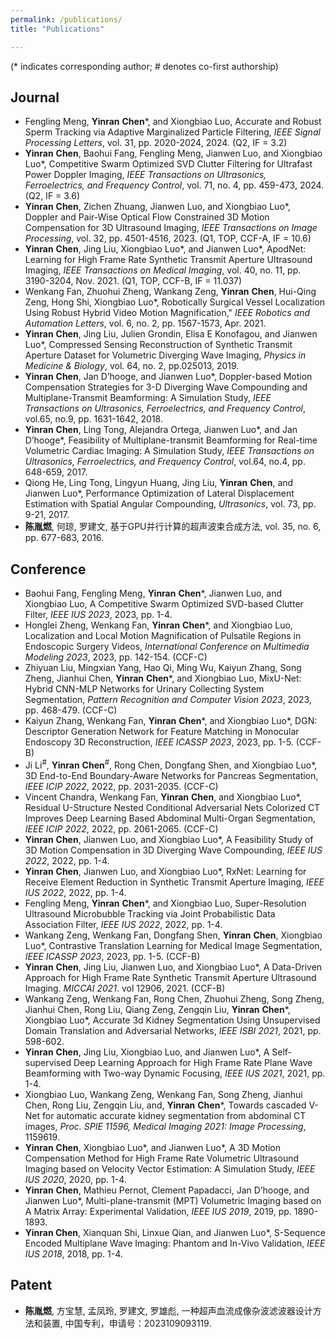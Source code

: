 ```yaml
---
permalink: /publications/
title: "Publications"

---
```


(\* indicates corresponding author; # denotes co-first authorship)

## <i class="fa fa-archive" aria-hidden="true"></i>  Journal
* Fengling Meng, **Yinran** **Chen**\*, and Xiongbiao Luo, Accurate and Robust Sperm Tracking via Adaptive Marginalized Particle Filtering, _IEEE Signal Processing Letters_, vol. 31, pp. 2020-2024, 2024. (Q2, IF = 3.2) [<i class="fa fa-fw fa-link" aria-hidden="true"></i>](https://ieeexplore.ieee.org/document/10616219)
* **Yinran** **Chen**, Baohui Fang, Fengling Meng, Jianwen Luo, and Xiongbiao Luo\*, Competitive Swarm Optimized SVD Clutter Filtering for Ultrafast Power Doppler Imaging, _IEEE Transactions on Ultrasonics, Ferroelectrics, and Frequency Control_, vol. 71, no. 4, pp. 459-473, 2024. (Q2, IF = 3.6) [<i class="fa fa-fw fa-link" aria-hidden="true"></i>](https://ieeexplore.ieee.org/document/10423619)
* **Yinran** **Chen**, Zichen Zhuang, Jianwen Luo, and Xiongbiao Luo\*, Doppler and Pair-Wise Optical Flow Constrained 3D Motion Compensation for 3D Ultrasound Imaging, _IEEE Transactions on Image Processing_, vol. 32, pp. 4501-4516, 2023. (Q1, TOP, CCF-A, IF = 10.6) [<i class="fa fa-fw fa-link" aria-hidden="true"></i>](https://ieeexplore.ieee.org/document/10209561/)
* **Yinran** **Chen**, Jing Liu, Xiongbiao Luo\*, and Jianwen Luo\*, ApodNet: Learning for High Frame Rate Synthetic Transmit Aperture Ultrasound Imaging, _IEEE Transactions on Medical Imaging_, vol. 40, no. 11, pp. 3190-3204, Nov. 2021. (Q1, TOP, CCF-B, IF = 11.037) [<i class="fa fa-fw fa-link" aria-hidden="true"></i>](https://ieeexplore.ieee.org/document/9443173/)
* Wenkang Fan, Zhuohui Zheng, Wankang Zeng, **Yinran** **Chen**, Hui-Qing Zeng, Hong Shi, Xiongbiao Luo\*, Robotically Surgical Vessel Localization Using Robust Hybrid Video Motion Magnification," _IEEE Robotics and Automation Letters_, vol. 6, no. 2, pp. 1567-1573, Apr. 2021. [<i class="fa fa-fw fa-link" aria-hidden="true"></i>](https://ieeexplore.ieee.org/document/9353981/)
* **Yinran** **Chen**, Jing Liu, Julien Grondin, Elisa E Konofagou, and Jianwen Luo\*, Compressed Sensing Reconstruction of Synthetic Transmit Aperture Dataset for Volumetric Diverging Wave Imaging, _Physics in Medicine & Biology_, vol. 64, no. 2, pp.025013, 2019. [<i class="fa fa-fw fa-link" aria-hidden="true"></i>](https://iopscience.iop.org/article/10.1088/1361-6560/aaf5f1)
* **Yinran** **Chen**, Jan D’hooge, and Jianwen Luo\*, Doppler-based Motion Compensation Strategies for 3-D Diverging Wave Compounding and Multiplane-Transmit Beamforming: A Simulation Study, _IEEE Transactions on Ultrasonics, Ferroelectrics, and Frequency Control_, vol.65, no.9, pp. 1631-1642, 2018. [<i class="fa fa-fw fa-link" aria-hidden="true"></i>](https://ieeexplore.ieee.org/document/8399835/)
* **Yinran** **Chen**, Ling Tong, Alejandra Ortega, Jianwen Luo\*, and Jan D’hooge\*, Feasibility of Multiplane-transmit Beamforming for Real-time Volumetric Cardiac Imaging: A Simulation Study, _IEEE Transactions on Ultrasonics, Ferroelectrics, and Frequency Control_, vol.64, no.4, pp. 648-659, 2017. [<i class="fa fa-fw fa-link" aria-hidden="true"></i>](https://ieeexplore.ieee.org/document/7812770)
* Qiong He, Ling Tong, Lingyun Huang, Jing Liu, **Yinran** **Chen**, and Jianwen Luo\*, Performance Optimization of Lateral Displacement Estimation with Spatial Angular Compounding, _Ultrasonics_, vol. 73, pp. 9-21, 2017. [<i class="fa fa-fw fa-link" aria-hidden="true"></i>](https://www.sciencedirect.com/science/article/pii/S0041624X16301445)
* **陈胤燃**, 何琼, 罗建文, 基于GPU并行计算的超声波束合成方法, vol. 35, no. 6, pp. 677-683, 2016. [<i class="fa fa-fw fa-link" aria-hidden="true"></i>](http://cjbme.csbme.org/CN/abstract/abstract617.shtml)

## <i class="fa fa-archive" aria-hidden="true"></i> Conference 
* Baohui Fang, Fengling Meng, **Yinran** **Chen**\*, Jianwen Luo, and Xiongbiao Luo, A Competitive Swarm Optimized SVD-based Clutter Filter, _IEEE IUS 2023_, 2023, pp. 1-4. [<i class="fa fa-fw fa-link" aria-hidden="true"></i>](https://ieeexplore.ieee.org/document/10306441)
* Honglei Zheng, Wenkang Fan, **Yinran** **Chen**\*, and Xiongbiao Luo, Localization and Local Motion Magnification of Pulsatile Regions in Endoscopic Surgery Videos, _International Conference on Multimedia Modeling 2023_, 2023, pp. 142-154. (CCF-C) [<i class="fa fa-fw fa-link" aria-hidden="true"></i>](https://link.springer.com/chapter/10.1007/978-3-031-53311-2_11)
* Zhiyuan Liu, Mingxian Yang, Hao Qi, Ming Wu, Kaiyun Zhang, Song Zheng, Jianhui Chen, **Yinran** **Chen**\*, and Xiongbiao Luo, MixU-Net: Hybrid CNN-MLP Networks for Urinary Collecting System Segmentation, _Pattern Recognition and Computer Vision 2023_, 2023, pp. 468-479. (CCF-C) [<i class="fa fa-fw fa-link" aria-hidden="true"></i>](https://link.springer.com/chapter/10.1007/978-981-99-8469-5_37)
* Kaiyun Zhang, Wenkang Fan, **Yinran** **Chen**\*, and Xiongbiao Luo\*, DGN: Descriptor Generation Network for Feature Matching in Monocular Endoscopy 3D Reconstruction, _IEEE ICASSP 2023_, 2023, pp. 1-5. (CCF-B) [<i class="fa fa-fw fa-link" aria-hidden="true"></i>](https://ieeexplore.ieee.org/document/10096371/)
* Ji Li<sup>#</sup>, **Yinran** **Chen**<sup>#</sup>, Rong Chen, Dongfang Shen, and Xiongbiao Luo\*, 3D End-to-End Boundary-Aware Networks for Pancreas Segmentation, _IEEE ICIP 2022_, 2022, pp. 2031-2035. (CCF-C) [<i class="fa fa-fw fa-link" aria-hidden="true"></i>](https://ieeexplore.ieee.org/document/9897865/)
* Vincent Chandra, Wenkang Fan, **Yinran** **Chen**, and Xiongbiao Luo\*, Residual U-Structure Nested Conditional Adversarial Nets Colorized CT Improves Deep Learning Based Abdominal Multi-Organ Segmentation, _IEEE ICIP 2022_, 2022, pp. 2061-2065. (CCF-C) [<i class="fa fa-fw fa-link" aria-hidden="true"></i>](https://ieeexplore.ieee.org/document/9898057/)
* **Yinran** **Chen**, Jianwen Luo, and Xiongbiao Luo\*, A Feasibility Study of 3D Motion Compensation in 3D Diverging Wave Compounding, _IEEE IUS 2022_, 2022, pp. 1-4. [<i class="fa fa-fw fa-link" aria-hidden="true"></i>](https://ieeexplore.ieee.org/document/9957302/)
* **Yinran** **Chen**, Jianwen Luo, and Xiongbiao Luo\*, RxNet: Learning for Receive Element Reduction in Synthetic Transmit Aperture Imaging, _IEEE IUS 2022_, 2022, pp. 1-4. [<i class="fa fa-fw fa-link" aria-hidden="true"></i>](https://ieeexplore.ieee.org/document/9958390/)
* Fengling Meng, **Yinran** **Chen**\*, and Xiongbiao Luo, Super-Resolution Ultrasound Microbubble Tracking via Joint Probabilistic Data Association Filter, _IEEE IUS 2022_, 2022, pp. 1-4. [<i class="fa fa-fw fa-link" aria-hidden="true"></i>](https://ieeexplore.ieee.org/document/9957852/)
* Wankang Zeng, Wenkang Fan, Dongfang Shen, **Yinran** **Chen**, Xiongbiao Luo\*, Contrastive Translation Learning for Medical Image Segmentation, _IEEE ICASSP 2023_, 2023, pp. 1-5. (CCF-B) [<i class="fa fa-fw fa-link" aria-hidden="true"></i>](https://ieeexplore.ieee.org/document/9747097/)
* **Yinran** **Chen**, Jing Liu, Jianwen Luo, and Xiongbiao Luo\*, A Data-Driven Approach for High Frame Rate Synthetic Transmit Aperture Ultrasound Imaging. _MICCAI 2021_. vol 12906, 2021. (CCF-B) [<i class="fa fa-fw fa-link" aria-hidden="true"></i>](https://link.springer.com/chapter/10.1007/978-3-030-87231-1_40)
* Wankang Zeng, Wenkang Fan, Rong Chen, Zhuohui Zheng, Song Zheng, Jianhui Chen, Rong Liu, Qiang Zeng, Zengqin Liu, **Yinran** **Chen**\*, Xiongbiao Luo\*, Accurate 3d Kidney Segmentation Using Unsupervised Domain Translation and Adversarial Networks, _IEEE ISBI 2021_, 2021, pp. 598-602. [<i class="fa fa-fw fa-link" aria-hidden="true"></i>](https://ieeexplore.ieee.org/document/9434099/)
* **Yinran** **Chen**, Jing Liu, Xiongbiao Luo, and Jianwen Luo\*, A Self-supervised Deep Learning Approach for High Frame Rate Plane Wave Beamforming with Two-way Dynamic Focusing, _IEEE IUS 2021_, 2021, pp. 1-4. [<i class="fa fa-fw fa-link" aria-hidden="true"></i>](https://ieeexplore.ieee.org/document/9593334/)
* Xiongbiao Luo, Wankang Zeng, Wenkang Fan, Song Zheng, Jianhui Chen, Rong Liu, Zengqin Liu, and, **Yinran** **Chen**\*, Towards cascaded V-Net for automatic accurate kidney segmentation from abdominal CT images, _Proc. SPIE 11596, Medical Imaging 2021: Image Processing_, 1159619. [<i class="fa fa-fw fa-link" aria-hidden="true"></i>](https://www.spiedigitallibrary.org/conference-proceedings-of-spie/11596/1159619/Towards-cascaded-V-Net-for-automatic-accurate-kidney-segmentation-from/10.1117/12.2581932.short?SSO=1)
* **Yinran** **Chen**, Xiongbiao Luo\*, and Jianwen Luo\*, A 3D Motion Compensation Method for High Frame Rate Volumetric Ultrasound Imaging based on Velocity Vector Estimation: A Simulation Study, _IEEE IUS 2020_, 2020, pp. 1-4. [<i class="fa fa-fw fa-link" aria-hidden="true"></i>](https://ieeexplore.ieee.org/document/9251770/)
* **Yinran** **Chen**, Mathieu Pernot, Clement Papadacci, Jan D’hooge, and Jianwen Luo\*, Multi-plane-transmit (MPT) Volumetric Imaging based on A Matrix Array: Experimental Validation, _IEEE IUS 2019_, 2019, pp. 1890-1893. [<i class="fa fa-fw fa-link" aria-hidden="true"></i>](https://ieeexplore.ieee.org/document/8925974/)
* **Yinran Chen**, Xianquan Shi, Linxue Qian, and Jianwen Luo\*, S-Sequence Encoded Multiplane Wave Imaging: Phantom and In-Vivo Validation, _IEEE IUS 2018_, 2018, pp. 1-4. [<i class="fa fa-fw fa-link" aria-hidden="true"></i>](https://ieeexplore.ieee.org/document/8579979)

## <i class="fa fa-archive" aria-hidden="true"></i> Patent
* **陈胤燃**, 方宝慧, 孟凤玲, 罗建文, 罗雄彪, 一种超声血流成像杂波滤波器设计方法和装置, 中国专利，申请号：2023109093119.